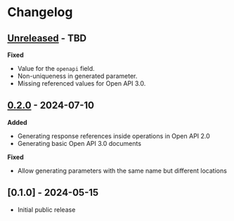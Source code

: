 # Changelog

## [Unreleased] - TBD

**Fixed**

- Value for the `openapi` field.
- Non-uniqueness in generated parameter.
- Missing referenced values for Open API 3.0.

## [0.2.0] - 2024-07-10

**Added**

- Generating response references inside operations in Open API 2.0
- Generating basic Open API 3.0 documents

**Fixed**

- Allow generating parameters with the same name but different locations

## [0.1.0] - 2024-05-15

- Initial public release

[Unreleased]: https://github.com/Stranger6667/hypothesis-openapi/compare/v0.2.0...HEAD
[0.2.0]: https://github.com/Stranger6667/hypothesis-openapi/compare/v0.1.0...v0.2.0
